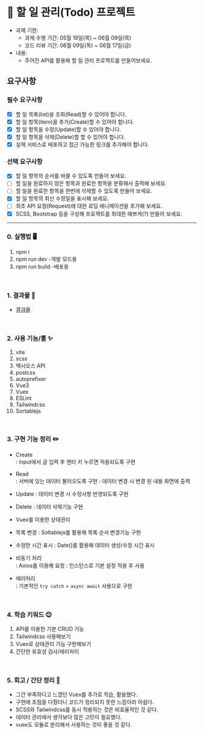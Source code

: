 # 📌 할 일 관리(Todo) 프로젝트

- 과제 기한:
  - 과제 수행 기간: 05월 19일(목) ~ 06월 09일(목)
  - 코드 리뷰 기간: 06월 09일(목) ~ 06월 17일(금)
- 내용:
  - 주어진 API를 활용해 할 일 관리 프로젝트를 만들어보세요.

## 요구사항

### 필수 요구사항

- [x] 할 일 목록(list)을 조회(Read)할 수 있어야 합니다.
- [x] 할 일 항목(item)을 추가(Create)할 수 있어야 합니다.
- [x] 할 일 항목을 수정(Update)할 수 있어야 합니다.
- [x] 할 일 항목을 삭제(Delete)할 할 수 있어야 합니다.
- [x] 실제 서비스로 배포하고 접근 가능한 링크를 추가해야 합니다.

### 선택 요구사항

- [x] 할 일 항목의 순서를 바꿀 수 있도록 만들어 보세요.
- [ ] 할 일을 완료하지 않은 항목과 완료한 항목을 분류해서 출력해 보세요.
- [ ] 할 일을 완료한 항목을 한번에 삭제할 수 있도록 만들어 보세요.
- [x] 할 일 항목의 최신 수정일을 표시해 보세요.
- [ ] 최초 API 요청(Request)에 대한 로딩 애니메이션을 추가해 보세요.
- [x] SCSS, Bootstrap 등을 구성해 프로젝트를 최대한 예쁘게(?) 만들어 보세요.

---

### 0. 실행법 🖥️

1. npm i
2. npm run dev -개발 모드용
3. npm run build -배포용

<br>

### 1. 결과물 🔎

- [결과물](https://extraordinary-torrone-d87b30.netlify.app)

<br>

### 2. 사용 기능/툴 ✨

1. vite
2. scss
3. 엑시오스 API
4. postcss
5. autoprefixer
6. Vue3
7. Vuex
8. ESLint
9. Tailwindcss
10. Sortablejs

<br>

### 3. 구현 기능 정리 ✏️

- Create  
  : input에서 글 입력 후 엔터 키 누르면 적용되도록 구현

- Read  
  : 서버에 있는 데이터 불러오도록 구현 : 데이터 변경 시 변경 된 내용 화면에 출력

- Update : 데이터 변경 시 수정사항 반영되도록 구현

- Delete : 데이터 삭제기능 구현

- Vuex를 이용한 상태관리

- 목록 변경 : Soltablejs를 활용해 목록 순서 변경기능 구현

- 수정한 시간 표시 : Date()를 활용해 데이터 생성/수정 시간 표시

- 비동기 처리  
  : Axios를 이용해 요청 : 인스턴스로 기본 설정 적용 후 사용

- 에러처리  
  : 기본적인 `try catch` + `async await` 사용으로 구현

<br>

### 4. 학습 키워드 😊

1. API를 이용한 기본 CRUD 기능
2. Tailwindcss 사용해보기
3. Vuex로 상태관리 기능 구현해보기
4. 간단한 유효성 검사/에러처리

<br>

### 5. 회고 / 간단 정리 🤔

- 그간 부족하다고 느꼈던 Vuex를 추가로 학습, 활용했다.
- 구현에 초점을 다뤘더니 코드가 정리되지 못한 느낌이라 아쉽다.
- SCSS와 Tailwindcss를 동시 적용하는 것은 비효율적인 것 같다.
- 데이터 관리에서 생각보다 많은 고민이 필요했다.
- vuex도 모듈로 분리해서 사용하는 것이 좋을 것 같다.

